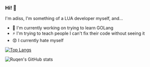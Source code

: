 ### Hi! 👋

I'm adiss, I'm something of a LUA developer myself, and...

- 🔭 I'm currently working on trying to learn GOLang
- ⚡ I'm trying to teach people I can't fix their code without seeing it
- 😡 I currently hate myself

[![Top Langs](https://github-readme-stats.vercel.app/api/top-langs/?username=adiss01&layout=compact&langs_count=10&theme=radical)](https://github.com/anuraghazra/github-readme-stats)

![Ruqen's GitHub stats](https://github-readme-stats.vercel.app/api?username=adiss01&show_icons=true&theme=radical)
